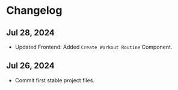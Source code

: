 # Changelog
## Jul 28, 2024
- Updated Frontend: Added `Create Workout Routine` Component.

## Jul 26, 2024
- Commit first stable project files.